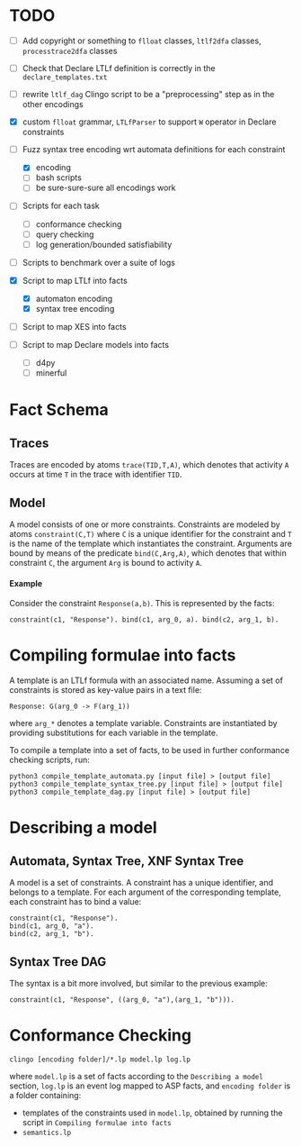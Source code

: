 # TODO

- [ ] Add copyright or something to `flloat` classes, `ltlf2dfa` classes, `processtrace2dfa` classes
- [ ] Check that Declare LTLf definition is correctly in the `declare_templates.txt`


- [ ] rewrite `ltlf_dag` Clingo script to be a "preprocessing" step as in the other encodings
- [x] custom `flloat` grammar, `LTLfParser` to support `W` operator in Declare constraints
- [ ] Fuzz syntax tree encoding wrt automata definitions for each constraint
  - [x] encoding
  - [ ] bash scripts
  - [ ] be sure-sure-sure all encodings work
- [ ] Scripts for each task
  - [ ] conformance checking
  - [ ] query checking
  - [ ] log generation/bounded satisfiability
- [ ] Scripts to benchmark over a suite of logs
- [x] Script to map LTLf into facts
  - [x] automaton encoding
  - [x] syntax tree encoding
- [ ] Script to map XES into facts
- [ ] Script to map Declare models into facts
  - [ ] d4py
  - [ ] minerful

# Fact Schema
## Traces
Traces are encoded by atoms `trace(TID,T,A)`, which denotes that activity `A` occurs at time `T` in the trace with identifier `TID`.

## Model 
A model consists of one or more constraints. Constraints are modeled by atoms `constraint(C,T)` where `C` is a unique identifier for the constraint and `T` is the name of the template which instantiates the constraint.
Arguments are bound by means of the predicate `bind(C,Arg,A)`, which denotes that within constraint `C`, the argument `Arg` is bound to activity `A`.

#### Example
Consider the constraint `Response(a,b)`. This is represented by the facts:

`constraint(c1, "Response"). bind(c1, arg_0, a). bind(c2, arg_1, b).`

# Compiling formulae into facts
A template is an LTLf formula with an associated name. Assuming a set of constraints is stored as key-value pairs in a text file:

```
Response: G(arg_0 -> F(arg_1))
```
where `arg_*` denotes a template variable. Constraints are instantiated by providing substitutions for each variable in the template.

To compile a template into a set of facts, to be used in further conformance checking scripts, run:

```
python3 compile_template_automata.py [input file] > [output file]
python3 compile_template_syntax_tree.py [input file] > [output file]
python3 compile_template_dag.py [input file] > [output file]
```

# Describing a model
## Automata, Syntax Tree, XNF Syntax Tree
A model is a set of constraints. A constraint has a unique identifier, and belongs to a template. For each argument of the corresponding template, each constraint has to bind a value:

```
constraint(c1, "Response").
bind(c1, arg_0, "a").
bind(c2, arg_1, "b").
```

## Syntax Tree DAG
The syntax is a bit more involved, but similar to the previous example:

```
constraint(c1, "Response", ((arg_0, "a"),(arg_1, "b"))).
```

# Conformance Checking

```
clingo [encoding folder]/*.lp model.lp log.lp
```

where `model.lp` is a set of facts according to the `Describing a model` section, `log.lp` is an event log mapped to ASP facts, and `encoding folder` is a folder containing:

- templates of the constraints used in `model.lp`, obtained by running the script in `Compiling formulae into facts`
- `semantics.lp` 
